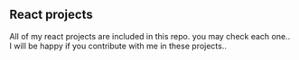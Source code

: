 ## React projects
All of my react projects are included in this repo. you may check each one.. I will be happy if you contribute with me in these projects..
